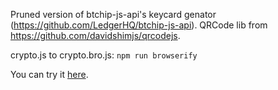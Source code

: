 Pruned version of btchip-js-api's keycard genator (https://github.com/LedgerHQ/btchip-js-api).
QRCode lib from https://github.com/davidshimjs/qrcodejs.

crypto.js to crypto.bro.js: `npm run browserify`

You can try it [here](https://max-lt.github.io/keycard-gen/).
